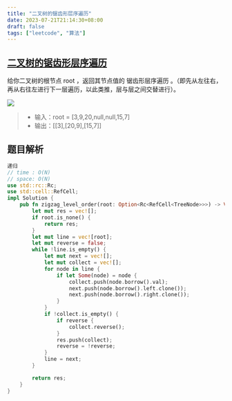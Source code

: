 ```yaml
---
title: "二叉树的锯齿形层序遍历"
date: 2023-07-21T21:14:30+08:00
draft: false
tags: ["leetcode", "算法"]
---
```


## [二叉树的锯齿形层序遍历](https://leetcode.cn/problems/binary-tree-zigzag-level-order-traversal/)

给你二叉树的根节点 root ，返回其节点值的 锯齿形层序遍历 。（即先从左往右，再从右往左进行下一层遍历，以此类推，层与层之间交替进行）。

![](https://assets.leetcode.com/uploads/2021/02/19/tree1.jpg)

>- 输入：root = [3,9,20,null,null,15,7]
>- 输出：[[3],[20,9],[15,7]]

## 题目解析

```rust
递归
// time : O(N)
// space: O(N)
use std::rc::Rc;
use std::cell::RefCell;
impl Solution {
    pub fn zigzag_level_order(root: Option<Rc<RefCell<TreeNode>>>) -> Vec<Vec<i32>> {
        let mut res = vec![];
        if root.is_none() {
            return res;
        }
        let mut line = vec![root];
        let mut reverse = false;
        while !line.is_empty() {
            let mut next = vec![];
            let mut collect = vec![];
            for node in line {
                if let Some(node) = node {
                    collect.push(node.borrow().val);
                    next.push(node.borrow().left.clone());
                    next.push(node.borrow().right.clone());
                }
            }
            if !collect.is_empty() {
                if reverse {
                    collect.reverse();
                }
                res.push(collect);
                reverse = !reverse;
            }
            line = next;
        }

        return res;
    }
}
```

